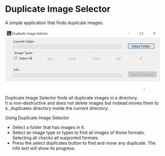 # Duplicate Image Selector
A simple application that finds duplicate images.

![Screenshot](dup-img-sel-ss.png)

Duplicate Image Selector finds all duplicate images in a directory.</br>
It is non-destructive and does not delete images but instead moves them to a _duplicates directory inside the current directory.</br>

Using Duplicate Image Selector</br>
* Select a folder that has images in it.</br>
* Select an image type or types to find all images of those formats. Selecting all checks all supported formats.</br>
* Press the select duplicates button to find and move any duplicate. The info text will show its progress.</br>
